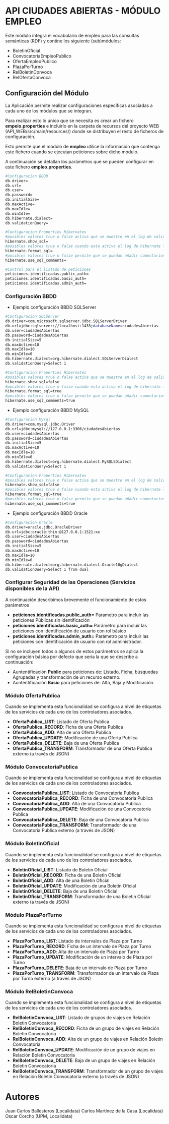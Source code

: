 
# API CIUDADES ABIERTAS - MÓDULO EMPLEO

Este módulo integra el vocabulario de empleo para las consultas semánticas (RDF)  y contine los siguiente (sub)módulos:
-	BoletinOficial
-	ConvocatoriaEmpleoPublico
-	OfertaEmpleoPublico
-	PlazaPorTurno
-	RelBoletinConvoca
-	RelOfertaConvoca


## Configuración del Módulo

La Aplicación permite realizar configuraciones específicas asociadas a cada uno de los módulos que se integran.

Para realizar esto lo único que se necesita es crear un fichero **empelo.properties** e incluirlo en la carpeta de recursos del proyecto WEB (API_WEB/src/main/resources/) donde se distribuyen el resto de ficheros de configuración.

Esto permite que el módulo de **empleo** utilice la información que contenga este fichero cuando se ejecutan peticiones sobre dicho módulo.

A continuación se detallan los parámetros que se pueden configurar en este fichero **empleo.properties**.

```sh
#Configuracion BBDD
db.driver=
db.url=
db.user=
db.password=
db.initialSize=
db.maxActive=
db.maxIdle=
db.minIdle=
db.hibernate.dialect=
db.validationQuery=

#Configuracion Properties Hibernates
#posibles valores true o false activa que se muestre en el log de salida todas las sentencias de hibernate que se ejecutan en la aplicación.
hibernate.show_sql=
#posibles valores true o false cuando esta activo el log de hibernate las sentencias de SQL se les da formato para que puedan verse en mas de una unica linea de log.
hibernate.format_sql=
#posibles valores true o false permite que se puedan añadir comentarios a las sentencias de SQL mediante programación
hibernate.use_sql_comments=

#Control para el listado de peticiones 
peticiones.identificadas.public_auth=
peticiones.identificadas.basic_auth=
peticiones.identificadas.admin_auth= 

```

### Configuración BBDD

- Ejemplo configuración BBDD SQLServer

```sh
#Configuracion SQLServer
db.driver=com.microsoft.sqlserver.jdbc.SQLServerDriver
db.url=jdbc:sqlserver://localhost:1433;databaseName=ciudadesAbiertas
db.user=ciudadesAbiertas
db.password=ciudadesAbiertas
db.initialSize=5
db.maxActive=10
db.maxIdle=10
db.minIdle=0
db.hibernate.dialect=org.hibernate.dialect.SQLServerDialect
db.validationQuery=Select 1

#Configuracion Properties Hibernates
#posibles valores true o false activa que se muestre en el log de salida todas las sentencias de hibernate que se ejecutan en la aplicación.
hibernate.show_sql=false
#posibles valores true o false cuando esta activo el log de hibernate las sentencias de SQL se les da formato para que puedan verse en mas de una unica linea de log.
hibernate.format_sql=true
#posibles valores true o false permite que se puedan añadir comentarios a las sentencias de SQL mediante programación
hibernate.use_sql_comments=true
```


- Ejemplo configuración BBDD MySQL

```sh
#Configuracion Mysql
db.driver=com.mysql.jdbc.Driver
db.url=jdbc:mysql://127.0.0.1:3306/ciudadesAbiertas
db.user=ciudadesAbiertas
db.password=ciudadesAbiertas
db.initialSize=5
db.maxActive=10
db.maxIdle=10
db.minIdle=0
db.hibernate.dialect=org.hibernate.dialect.MySQL5Dialect
db.validationQuery=Select 1

#Configuracion Properties Hibernates
#posibles valores true o false activa que se muestre en el log de salida todas las sentencias de hibernate que se ejecutan en la aplicación.
hibernate.show_sql=false
#posibles valores true o false cuando esta activo el log de hibernate las sentencias de SQL se les da formato para que puedan verse en mas de una unica linea de log.
hibernate.format_sql=true
#posibles valores true o false permite que se puedan añadir comentarios a las sentencias de SQL mediante programación
hibernate.use_sql_comments=true
```


- Ejemplo configuración BBDD Oracle

```sh
#Configuracion Oracle
db.driver=oracle.jdbc.OracleDriver
db.url=jdbc:oracle:thin:@127.0.0.1:1521:xe
db.user=ciudadesAbiertas
db.password=ciudadesAbiertas
db.initialSize=5
db.maxActive=10
db.maxIdle=10
db.minIdle=0
db.hibernate.dialect=org.hibernate.dialect.Oracle10gDialect
db.validationQuery=Select 1 from dual
```


### Configurar Seguridad de las Operaciones (Servicios disponibles de la API)
A continuación describimos brevemente el funcionamiento de estos parámetros
- **peticiones.identificadas.public_auth=**  Parametro para incluir las peticiones Públicas sin identificación
- **peticiones.identificadas.basic_auth=** Parámetro para incluir las peticiones con identificación de usuario con rol básico
- **peticiones.identificadas.admin_auth=**
Parámetro para incluir las peticiones con identificación de usuario con rol administrador. 

Si no se incluyen todos o algunos de estos parámetros se aplica la configuración básica por defecto que seria la que se describe a continuación:
- Auntentificación **Public** para peticiones de: Listado, Ficha, búsquedas Agrupadas y transformación de un recurso externo.
- Auntentificación **Basic** para peticiones de: Alta, Baja y Modificación.

### Módulo OfertaPublica

Cuando se implementa esta funcionalidad se configura a nivel de etiquetas de los servicios de cada uno de los controladores asociados.

-   **OfertaPublica_LIST**: Listado de Oferta Publica
-   **OfertaPublica_RECORD**: Ficha de una Oferta Publica
-   **OfertaPublica_ADD**: Alta de una Oferta Publica
-   **OfertaPublica_UPDATE**: Modificación de una Oferta Publica
-   **OfertaPublica_DELETE**: Baja de una Oferta Publica
-   **OfertaPublica_TRANSFORM**: Transformador de una Oferta Publica externo (a través de JSON)


### Módulo ConvocatoriaPublica

Cuando se implementa esta funcionalidad se configura a nivel de etiquetas de los servicios de cada uno de los controladores asociados.

-   **ConvocatoriaPublica_LIST**: Listado de Convocatoria Publica
-   **ConvocatoriaPublica_RECORD**: Ficha de una Convocatoria Publica
-   **ConvocatoriaPublica_ADD**: Alta de una Convocatoria Publica
-   **ConvocatoriaPublica_UPDATE**: Modificación de una Convocatoria Publica
-   **ConvocatoriaPublica_DELETE**: Baja de una Convocatoria Publica
-   **ConvocatoriaPublica_TRANSFORM**: Transformador de una Convocatoria Publica externo (a través de JSON)


### Módulo BoletinOficial

Cuando se implementa esta funcionalidad se configura a nivel de etiquetas de los servicios de cada uno de los controladores asociados.

-   **BoletinOficial_LIST**: Listado de Boletin Oficial
-   **BoletinOficial_RECORD**: Ficha de una Boletin Oficial
-   **BoletinOficial_ADD**: Alta de una Boletin Oficial
-   **BoletinOficial_UPDATE**: Modificación de una Boletin Oficial
-   **BoletinOficial_DELETE**: Baja de una Boletin Oficial
-   **BoletinOficial_TRANSFORM**: Transformador de una Boletin Oficial externo (a través de JSON)

### Módulo PlazaPorTurno

Cuando se implementa esta funcionalidad se configura a nivel de etiquetas de los servicios de cada uno de los controladores asociados.

-   **PlazaPorTurno_LIST**: Listado de intervalos de Plaza por Turno
-   **PlazaPorTurno_RECORD**: Ficha de un intervalo de Plaza por Turno
-   **PlazaPorTurno_ADD**: Alta de un intervalo de Plaza por Turno
-   **PlazaPorTurno_UPDATE**: Modificación de un intervalo de Plaza por Turno
-   **PlazaPorTurno_DELETE**: Baja de un intervalo de Plaza por Turno
-   **PlazaPorTurno_TRANSFORM**: Transformador de un intervalo de Plaza por Turno externo (a través de JSON)

### Módulo RelBoletinConvoca

Cuando se implementa esta funcionalidad se configura a nivel de etiquetas de los servicios de cada uno de los controladores asociados.

-   **RelBoletinConvoca_LIST**: Listado de grupos de viajes en Relación Boletin Convocatoria
-   **RelBoletinConvoca_RECORD**: Ficha de un grupo de viajes en Relación Boletin Convocatoria
-   **RelBoletinConvoca_ADD**: Alta de un grupo de viajes en Relación Boletin Convocatoria
-   **RelBoletinConvoca_UPDATE**: Modificación de un grupo de viajes en Relación Boletin Convocatoria
-   **RelBoletinConvoca_DELETE**: Baja de un grupo de viajes en Relación Boletin Convocatoria
-   **RelBoletinConvoca_TRANSFORM**: Transformador de un grupo de viajes en Relación Boletin Convocatoria externo (a través de JSON)





# Autores
Juan Carlos Ballesteros (Localidata)
Carlos Martínez de la Casa (Localidata)
Oscar Corcho (UPM, Localidata)
